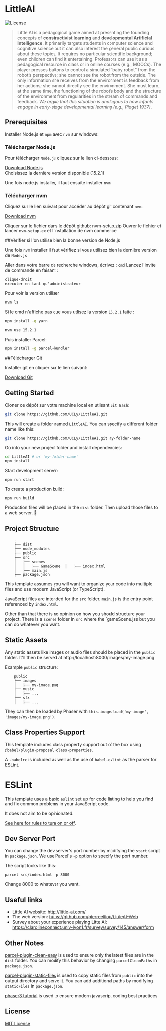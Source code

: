# LittleAI
![License](https://img.shields.io/badge/license-MIT-green)

> Little AI is a pedagogical game aimed at presenting the founding concepts of **constructivist learning** and **developmental Artificial Intelligence**. It primarily targets students in computer science and cognitive science but it can also interest the general public curious about these topics. It requires no particular scientific background; even children can find it entertaining. Professors can use it as a pedagogical resource in class or in online courses (e.g., MOOCs). The player presses buttons to control a simulated “baby robot” from the robot’s perspective; she cannot see the robot from the outside. The only information she receives from the environment is feedback from her actions; she cannot directly see the environment. She must learn, at the same time, the functioning of the robot’s body and the structure of the environment from regularities in the stream of commands and feedback. *We argue that this situation is analogous to how infants engage in early-stage developmental learning (e.g., Piaget 1937)*.


## Prerequisites

Installer Node.js et `npm` avec `nvm` sur windows:

### Télécharger Node.js

Pour télécharger `Node.js` cliquez sur le lien ci-dessous: 
 
[Download Node.js](https://nodejs.org/en/)  
Choisissez la dernière version disponible (15.2.1)

Une fois node.js installer, il faut ensuite installer `nvm`.

### Télécharger nvm

Cliquez sur le lien suivant pour accéder au dépôt git contenant `nvm`:  

[Download nvm](https://github.com/coreybutler/nvm-windows/releases)

Cliquer sur  le fichier dans le dépôt github: nvm-setup.zip
Ouvrer le fichier et lancer `nvm-setup.ex` et l'installation de nvm commence

##Vérifier si l'on utilise bien la bonne version de Node.js

Une fois `nvm` installer il faut vérifiez si vous utilisez bien la dernière version de `Node.js`

Aller dans votre barre de recherche windows, écrivez : `cmd`
Lancez l'invite de commande en faisant :
 
 `clique-droit`  
 `executer en tant qu'administrateur`
 
 Pour voir la version utiliser
```bash
nvm ls
```
Si le cmd n'affiche pas que vous utlisez la version `15.2.1`
faite :
```bash
npm install -g yarn

nvm use 15.2.1
```

Puis installer Parcel:

```bash
npm install -g parcel-bundler
```

##Télécharger Git

Installer git en cliquer sur le lien suivant:
  
[Download Git](https://git-scm.com/downloads)

## Getting Started

Cloner ce dépôt sur votre machine local en utlisant `Git Bash`:

```bash
git clone https://github.com/UCLy/LittleAI.git
```

This will create a folder named `LittleAI`. You can specify a different folder name like this:

```bash
git clone https://github.com/UCLy/LittleAI.git my-folder-name
```

Go into your new project folder and install dependencies:

```bash
cd LittleAI # or 'my-folder-name'
npm install
```

Start development server:

```
npm run start
```

To create a production build:

```
npm run build
```

Production files will be placed in the `dist` folder. Then upload those files to a web server. 🎉

## Project Structure

```
    .
    ├── dist
    ├── node_modules
    ├── public
    ├── src
    │   ├── scenes
    │   │   ├── GameScene  │   ├── index.html
    │   ├── main.js
    ├── package.json
```

This template assumes you will want to organize your code into multiple files and use modern JavaScript (or TypeScript).

JavaScript files are intended for the `src` folder. `main.js` is the entry point referenced by `index.html`.

Other than that there is no opinion on how you should structure your project. There is a `scenes` folder in `src` where the `gameScene.jss but you can do whatever you want.

## Static Assets

Any static assets like images or audio files should be placed in the `public` folder. It'll then be served at http://localhost:8000/images/my-image.png

Example `public` structure:

```
    public
    ├── images
    │   ├── my-image.png
    ├── music
    │   ├── ...
    ├── sfx
    │   ├── ...
```

They can then be loaded by Phaser with `this.image.load('my-image', 'images/my-image.png')`.

## Class Properties Support

This template includes class property support out of the box using `@babel/plugin-proposal-class-properties`.

A `.babelrc` is included as well as the use of `babel-eslint` as the parser for ESLint.

# ESLint

This template uses a basic `eslint` set up for code linting to help you find and fix common problems in your JavaScript code.

It does not aim to be opinionated.

[See here for rules to turn on or off](https://eslint.org/docs/rules/).


## Dev Server Port

You can change the dev server's port number by modifying the `start` script in `package.json`. We use Parcel's `-p` option to specify the port number.

The script looks like this:

```
parcel src/index.html -p 8000
```

Change 8000 to whatever you want.

## Useful links
  - Little AI website: http://little-ai.com/
  - The web version: https://github.com/pierreelliott/LittleAI-Web
  - Survey about your experience playing Litte AI: https://clarolineconnect.univ-lyon1.fr/survey/survey/145/answer/form

## Other Notes

[parcel-plugin-clean-easy](https://github.com/lifuzhao100/parcel-plugin-clean-easy) is used to ensure only the latest files are in the `dist` folder. You can modify this behavior by changing `parcelCleanPaths` in `package.json`.

[parcel-plugin-static-files](https://github.com/elwin013/parcel-plugin-static-files-copy#readme) is used to copy static files from `public` into the output directory and serve it. You can add additional paths by modifying `staticFiles` in `package.json`.

[phaser3 tutorial](https://blog.ourcade.co/posts/2020/make-first-phaser-3-game-modern-javascript-part1/) is used to ensure modern javascript coding best practices

## License

[MIT License](https://github.com/ourcade/phaser3-parcel-template/blob/master/LICENSE)

